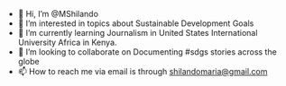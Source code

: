 - 👋 Hi, I’m @MShilando
- 👀 I’m interested in topics about Sustainable Development Goals 
- 🌱 I’m currently learning Journalism in United States International University Africa in Kenya.
- 💞️ I’m looking to collaborate on Documenting #sdgs stories across the globe 
- 📫 How to reach me via email is through shilandomaria@gmail.com

<!---
MShilando/MShilando is a ✨ special ✨ repository because its `README.md` (this file) appears on your GitHub profile.
You can click the Preview link to take a look at your changes.
--->
